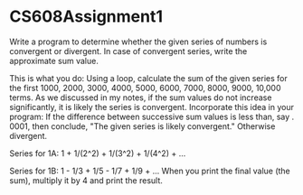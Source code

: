 # CS608Assignment1
Write a program to determine whether the given series of numbers is convergent or divergent. 
In case of convergent series, write the approximate sum value.

This is what you do:
Using a loop, calculate the sum of the given series for the first 1000, 2000, 3000, 4000,
5000, 6000, 7000, 8000, 9000, 10,000 terms.
As we discussed in my notes, if the sum values do not increase significantly, it is likely the
series is convergent. Incorporate this idea in your program: If the difference between
successive sum values is less than, say . 0001, then conclude, "The given series is likely
convergent." Otherwise divergent.

Series for 1A:
1 + 1/(2^2) + 1/(3^2) + 1/(4^2) + ...

Series for 1B:
1 - 1/3 + 1/5 - 1/7 + 1/9 + ...
When you print the final value (the sum), multiply it by 4 and print the result.
